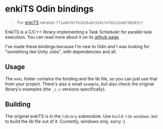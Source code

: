 # enkiTS Odin bindings

> For [enkiTS](https://github.com/dougbinks/enkiTS) version `771a0876f7b1b26a9c9381f476b31b08798583cf`

EnkiTS is a C/C++ library implementing a Task Scheduler for parallel task execution. You can read more about it on its [github page](https://github.com/dougbinks/enkiTS).

I've made these bindings because I'm new to Odin and I was looking for "something like Unity Jobs", with dependencies and all.

## Usage

The `enki` folder contains the binding and the lib file, so you can just use that from your project. There's also a small `example`, but also check the original library's examples (the `_c.c` versions specifically).

## Building

The original enkiTS is in the `library` submodule. Use `build-lib-windows.bat` to build the lib file out of it. Currently, windows only, sorry :)
